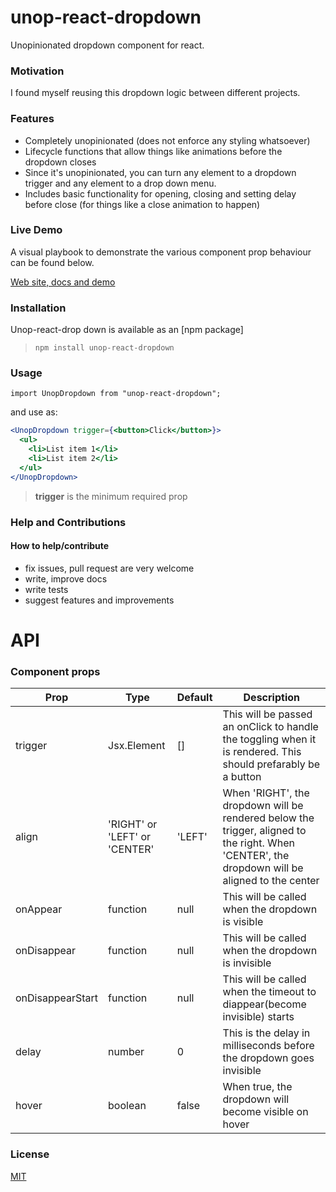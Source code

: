 # unop-react-dropdown

Unopinionated dropdown component for react.

### Motivation

I found myself reusing this dropdown logic between different projects.

### Features

- Completely unopinionated (does not enforce any styling whatsoever)
- Lifecycle functions that allow things like animations before the dropdown closes
- Since it's unopinionated, you can turn any element to a dropdown trigger and any element to a drop down menu.
- Includes basic functionality for opening, closing and setting delay before close (for things like a close animation to happen)

### Live Demo
A visual playbook to demonstrate the various component prop behaviour can be found below.

[Web site, docs and demo](https://unopdropdown.netlify.app/)

### Installation
Unop-react-drop down is available as an [npm package]

> `npm install unop-react-dropdown`

### Usage

`import UnopDropdown from "unop-react-dropdown";`

and use as:

```jsx
<UnopDropdown trigger={<button>Click</button>}>
  <ul>
    <li>List item 1</li>
    <li>List item 2</li>
  </ul>
</UnopDropdown>
```

> **trigger** is the minimum required prop

### Help and Contributions

#### How to help/contribute

- fix issues, pull request are very welcome
- write, improve docs
- write tests
- suggest features and improvements

# API

### Component props

| Prop             | Type                          | Default | Description                                                                                                                                    |
| ---------------- | ----------------------------- | ------- | ---------------------------------------------------------------------------------------------------------------------------------------------- |
| trigger          | Jsx.Element                   | []      | This will be passed an onClick to handle the toggling when it is rendered. This should prefarably be a button                                  |
| align            | 'RIGHT' or 'LEFT' or 'CENTER' | 'LEFT'  | When 'RIGHT', the dropdown will be rendered below the trigger, aligned to the right. When 'CENTER', the dropdown will be aligned to the center |
| onAppear         | function                      | null    | This will be called when the dropdown is visible                                                                                               |
| onDisappear      | function                      | null    | This will be called when the dropdown is invisible                                                                                             |
| onDisappearStart | function                      | null    | This will be called when the timeout to diappear(become invisible) starts                                                                      |
| delay            | number                        | 0       | This is the delay in milliseconds before the dropdown goes invisible                                                                           |
| hover            | boolean                       | false   | When true, the dropdown will become visible on hover                                                                                           |

### License

[MIT](https://github.com/AkinAguda/unop-react-dropdown/blob/master/LICENSE)
